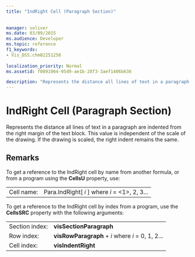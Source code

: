 ```yaml
---
title: "IndRight Cell (Paragraph Section)"
 
 
manager: soliver
ms.date: 03/09/2015
ms.audience: Developer
ms.topic: reference
f1_keywords:
- Vis_DSS.chm82251256
 
localization_priority: Normal
ms.assetid: f0891064-95d9-ae1b-28f3-3aef1406b636

description: "Represents the distance all lines of text in a paragraph are indented from the right margin of the text block. This value is independent of the scale of the drawing. If the drawing is scaled, the right indent remains the same."
---
```


# IndRight Cell (Paragraph Section)

Represents the distance all lines of text in a paragraph are indented from the right margin of the text block. This value is independent of the scale of the drawing. If the drawing is scaled, the right indent remains the same.
  
## Remarks

To get a reference to the IndRight cell by name from another formula, or from a program using the **CellsU** property, use: 
  
|||
|:-----|:-----|
| Cell name:  <br/> | Para.IndRight[  *i*  ]            where  *i*  = <1>, 2, 3...  <br/> |
   
To get a reference to the IndRight cell by index from a program, use the **CellsSRC** property with the following arguments: 
  
|||
|:-----|:-----|
| Section index:  <br/> |**visSectionParagraph** <br/> |
| Row index:  <br/> |**visRowParagraph** +  *i*            where  *i*  = 0, 1, 2...  <br/> |
| Cell index:  <br/> |**visIndentRight** <br/> |
   

